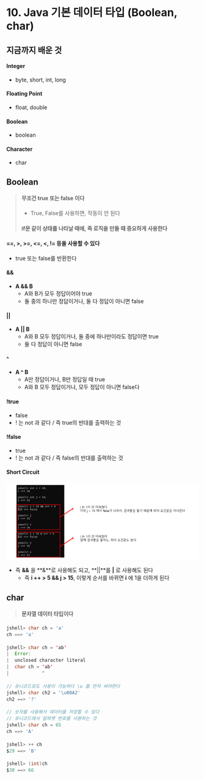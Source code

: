 # 10. Java 기본 데이터 타입 (Boolean, char)





## 지금까지 배운 것

#### Integer

- byte, short, int, long

#### Floating Point

- float, double

#### Boolean

- boolean

#### Character

- char







## Boolean

> #### 무조건 true 또는 false 이다
>
> - True, False를 사용하면, 작동이 안 된다
>
> #### if문 같이 상태를 나타날 때에, 즉 로직을 만들 때 중요하게 사용한다



#### ==, >, >=, <=, <, != 등을 사용할 수 있다

- true 또는 false를 반환한다



#### &&

- **A && B**
  - A와 B가 모두 정답이어야 true
  - 둘 중의 하나만 정답이거나, 둘 다 정답이 아니면 false



#### ||

- **A || B**
  - A와 B 모두 정답이거나, 둘 중에 하나만이라도 정답이면 true
  - 둘 다 정답이 아니면 false



#### ^

- **A ^ B**
  - A만 정답이거나, B만 정답일 때 true
  - A와 B 모두 정답이거나, 모두 정답이 아니면 false다



#### !true

- false
- ! 는 not 과 같다 / 즉 true의 반대를 출력하는 것



#### !false

- true
- ! 는 not 과 같다 / 즉 false의 반대를 출력하는 것





#### Short Circuit

![image-20230516154043898](10_Java.assets/image-20230516154043898.png)

- 즉 **&&** 을 **&**로 사용해도 되고, **||**를 **|** 로 사용해도 된다
  - 즉  **i ++ > 5 && j > 15**, 이렇게 순서를 바뀌면 **i** 에 1을 더하게 된다







## char

> #### 문자열 데이터 타입이다

```java
jshell> char ch = 'a'
ch ==> 'a'

jshell> char ch = 'ab'
|  Error:
|  unclosed character literal
|  char ch = 'ab'
|            ^
    
// 유니코드로도 사용이 가능하다 \u 를 먼저 써야한다
jshell> char ch2 = '\u00A2'
ch2 ==> '?'
    
// 숫자를 사용해서 데이터를 저장할 수 있다
// 유니코드에서 알파벳 번호를 사용하는 것
jshell> char ch = 65
ch ==> 'A'

jshell> ++ ch
$29 ==> 'B'
    
jshell> (int)ch
$30 ==> 66
```

